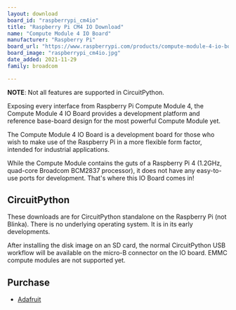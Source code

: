 ```yaml
---
layout: download
board_id: "raspberrypi_cm4io"
title: "Raspberry Pi CM4 IO Download"
name: "Compute Module 4 IO Board"
manufacturer: "Raspberry Pi"
board_url: "https://www.raspberrypi.com/products/compute-module-4-io-board/"
board_image: "raspberrypi_cm4io.jpg"
date_added: 2021-11-29
family: broadcom

---
```


**NOTE**: Not all features are supported in CircuitPython.

Exposing every interface from Raspberry Pi Compute Module 4, the Compute Module 4 IO Board provides a development platform and reference base-board design for the most powerful Compute Module yet.

The Compute Module 4 IO Board is a development board for those who wish to make use of the Raspberry Pi in a more flexible form factor, intended for industrial applications.

While the Compute Module contains the guts of a Raspberry Pi 4 (1.2GHz, quad-core Broadcom BCM2837 processor), it does not have any easy-to-use ports for development. That's where this IO Board comes in!

## CircuitPython

These downloads are for CircuitPython standalone on the Raspberry Pi (not Blinka). There is no underlying operating system. It is in its early developments.

After installing the disk image on an SD card, the normal CircuitPython USB workflow will be available on the micro-B connector on the IO board. EMMC compute modules are not supported yet.

## Purchase
* [Adafruit](https://www.adafruit.com/product/4787)
